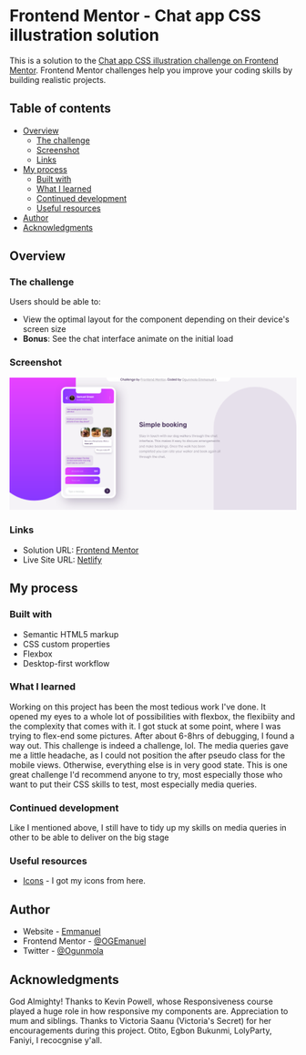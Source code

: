 # Frontend Mentor - Chat app CSS illustration solution

This is a solution to the [Chat app CSS illustration challenge on Frontend Mentor](https://www.frontendmentor.io/challenges/chat-app-css-illustration-O5auMkFqY). Frontend Mentor challenges help you improve your coding skills by building realistic projects. 

## Table of contents

- [Overview](#overview)
  - [The challenge](#the-challenge)
  - [Screenshot](#screenshot)
  - [Links](#links)
- [My process](#my-process)
  - [Built with](#built-with)
  - [What I learned](#what-i-learned)
  - [Continued development](#continued-development)
  - [Useful resources](#useful-resources)
- [Author](#author)
- [Acknowledgments](#acknowledgments)

## Overview

### The challenge

Users should be able to:

- View the optimal layout for the component depending on their device's screen size
- **Bonus**: See the chat interface animate on the initial load

### Screenshot

![](./img/Screenshot%202022-06-01%20at%2023-46-40%20Frontend%20Mentor%20Chat%20App%20CSS%20Illustrator.png)

### Links

- Solution URL: [Frontend Mentor](https://www.frontendmentor.io/challenges/chat-app-css-illustration-O5auMkFqY/hub/responsive-chat-app-illustration-with-flexbox-yYuhgfxoZ8)
- Live Site URL: [Netlify](https://cool-gelato-8454ea.netlify.app/)

## My process

### Built with

- Semantic HTML5 markup
- CSS custom properties
- Flexbox
- Desktop-first workflow

### What I learned

Working on this project has been the most tedious work I've done. It opened my eyes to a whole lot of possibilities with flexbox, the flexibiity and the complexity that comes with it. I got stuck at some point, where I was trying to flex-end some pictures. After about 6-8hrs of debugging, I found a way out. This challenge is indeed a challenge, lol. The media queries gave me a little headache, as I could not position the after pseudo class for the mobile views. Otherwise, everything else is in very good state. This is one great challenge I'd recommend anyone to try, most especially those who want to put their CSS skills to test, most especially media queries.

### Continued development

Like I mentioned above, I still have to tidy up my skills on media queries in other to be able to deliver on the big stage

### Useful resources

- [Icons](https://phosphoricons.com/) - I got my icons from here.

## Author

- Website - [Emmanuel](https://github.com/OGEmanuel)
- Frontend Mentor - [@OGEmanuel](https://www.frontendmentor.io/profile/OGEmanuel)
- Twitter - [@Ogunmola](https://www.twitter.com/its_GODwithMe)

## Acknowledgments

God Almighty! Thanks to Kevin Powell, whose Responsiveness course played a huge role in how responsive my components are. Appreciation to mum and siblings. Thanks to Victoria Saanu (Victoria's Secret) for her encouragements during this project. Otito, Egbon Bukunmi, LolyParty, Faniyi, I recocgnise y'all.

